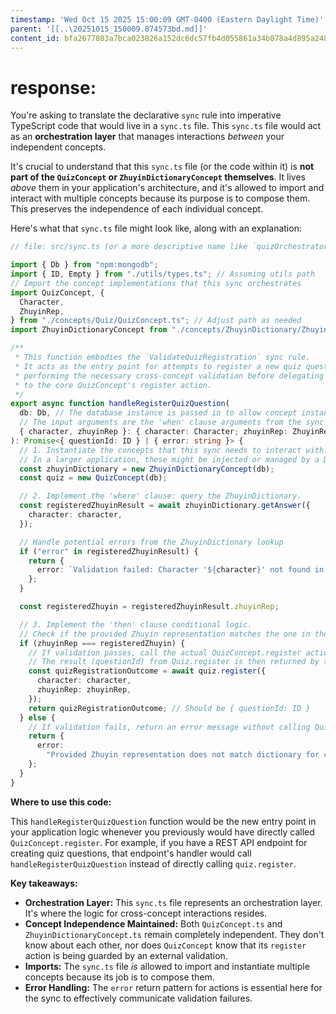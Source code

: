 ```yaml
---
timestamp: 'Wed Oct 15 2025 15:00:09 GMT-0400 (Eastern Daylight Time)'
parent: '[[..\20251015_150009.874573bd.md]]'
content_id: bfa2677803a7bca023826a152dc6dc57fb4d055861a34b078a4d895a2481008c
---
```


# response:

You're asking to translate the declarative `sync` rule into imperative TypeScript code that would live in a `sync.ts` file. This `sync.ts` file would act as an **orchestration layer** that manages interactions *between* your independent concepts.

It's crucial to understand that this `sync.ts` file (or the code within it) is **not part of the `QuizConcept` or `ZhuyinDictionaryConcept` themselves**. It lives *above* them in your application's architecture, and it's allowed to import and interact with multiple concepts because its purpose is to compose them. This preserves the independence of each individual concept.

Here's what that `sync.ts` file might look like, along with an explanation:

```typescript
// file: src/sync.ts (or a more descriptive name like `quizOrchestrator.ts`)

import { Db } from "npm:mongodb";
import { ID, Empty } from "./utils/types.ts"; // Assuming utils path
// Import the concept implementations that this sync orchestrates
import QuizConcept, {
  Character,
  ZhuyinRep,
} from "./concepts/Quiz/QuizConcept.ts"; // Adjust path as needed
import ZhuyinDictionaryConcept from "./concepts/ZhuyinDictionary/ZhuyinDictionaryConcept.ts"; // Adjust path as needed

/**
 * This function embodies the `ValidateQuizRegistration` sync rule.
 * It acts as the entry point for attempts to register a new quiz question,
 * performing the necessary cross-concept validation before delegating
 * to the core QuizConcept's register action.
 */
export async function handleRegisterQuizQuestion(
  db: Db, // The database instance is passed in to allow concept instantiation
  // The input arguments are the 'when' clause arguments from the sync
  { character, zhuyinRep }: { character: Character; zhuyinRep: ZhuyinRep },
): Promise<{ questionId: ID } | { error: string }> {
  // 1. Instantiate the concepts that this sync needs to interact with.
  // In a larger application, these might be injected or managed by a DI container.
  const zhuyinDictionary = new ZhuyinDictionaryConcept(db);
  const quiz = new QuizConcept(db);

  // 2. Implement the 'where' clause: query the ZhuyinDictionary.
  const registeredZhuyinResult = await zhuyinDictionary.getAnswer({
    character: character,
  });

  // Handle potential errors from the ZhuyinDictionary lookup
  if ("error" in registeredZhuyinResult) {
    return {
      error: `Validation failed: Character '${character}' not found in Zhuyin Dictionary.`,
    };
  }

  const registeredZhuyin = registeredZhuyinResult.zhuyinRep;

  // 3. Implement the 'then' clause conditional logic.
  // Check if the provided Zhuyin representation matches the one in the dictionary.
  if (zhuyinRep === registeredZhuyin) {
    // If validation passes, call the actual QuizConcept.register action.
    // The result (questionId) from Quiz.register is then returned by this handler.
    const quizRegistrationOutcome = await quiz.register({
      character: character,
      zhuyinRep: zhuyinRep,
    });
    return quizRegistrationOutcome; // Should be { questionId: ID }
  } else {
    // If validation fails, return an error message without calling Quiz.register.
    return {
      error:
        "Provided Zhuyin representation does not match dictionary for character.",
    };
  }
}
```

**Where to use this code:**

This `handleRegisterQuizQuestion` function would be the new entry point in your application logic whenever you previously would have directly called `QuizConcept.register`. For example, if you have a REST API endpoint for creating quiz questions, that endpoint's handler would call `handleRegisterQuizQuestion` instead of directly calling `quiz.register`.

**Key takeaways:**

* **Orchestration Layer:** This `sync.ts` file represents an orchestration layer. It's where the logic for cross-concept interactions resides.
* **Concept Independence Maintained:** Both `QuizConcept.ts` and `ZhuyinDictionaryConcept.ts` remain completely independent. They don't know about each other, nor does `QuizConcept` know that its `register` action is being guarded by an external validation.
* **Imports:** The `sync.ts` file *is* allowed to import and instantiate multiple concepts because its job is to compose them.
* **Error Handling:** The `error` return pattern for actions is essential here for the sync to effectively communicate validation failures.
